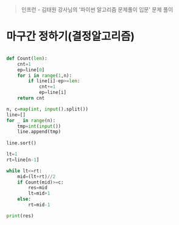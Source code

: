 > 인프런 - 김태원 강사님의 '파이썬 알고리즘 문제풀이 입문' 문제 풀이

# 마구간 정하기(결정알고리즘)

```python

def Count(len):
    cnt=1
    ep=line[0]
    for i in range(1,n):
        if line[i]-ep>=len:
            cnt+=1
            ep=line[i]
    return cnt

n, c=map(int, input().split())
line=[]
for _ in range(n):
    tmp=int(input())
    line.append(tmp)
    
line.sort()

lt=1
rt=line[n-1]

while lt<=rt:
    mid=(lt+rt)//2
    if Count(mid)>=c:
        res=mid
        lt=mid+1
    else:
        rt=mid-1

print(res)

```